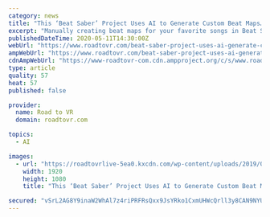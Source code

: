 ```yaml
---
category: news
title: "This ‘Beat Saber’ Project Uses AI to Generate Custom Beat Maps…"
excerpt: "Manually creating beat maps for your favorite songs in Beat Saber (2018) requires a bit of know-how and time. If you’re looking for a quick and surprisingly effective solution to automatically creating beat maps for any song,"
publishedDateTime: 2020-05-11T14:30:00Z
webUrl: "https://www.roadtovr.com/beat-saber-project-uses-ai-generate-custom-beat-maps-song/"
ampWebUrl: "https://www.roadtovr.com/beat-saber-project-uses-ai-generate-custom-beat-maps-song/amp/"
cdnAmpWebUrl: "https://www-roadtovr-com.cdn.ampproject.org/c/s/www.roadtovr.com/beat-saber-project-uses-ai-generate-custom-beat-maps-song/amp/"
type: article
quality: 57
heat: 57
published: false

provider:
  name: Road to VR
  domain: roadtovr.com

topics:
  - AI

images:
  - url: "https://roadtovrlive-5ea0.kxcdn.com/wp-content/uploads/2019/06/beatsaber-1.jpg"
    width: 1920
    height: 1080
    title: "This ‘Beat Saber’ Project Uses AI to Generate Custom Beat Maps…"

secured: "vSrL2AG8Y9inaW2WhAl7z4riPRFRsQxx9JsYRko1CxmUHWcQrll3y8CAN9NYUntWJ374GDKrsIl1ZAu+AlnNblEz5LhybtSjs0DfaRIFDKzCeFHvwPBoLlykpiEUhXcQtlpl9+g0cRiFP8exghfO/4aPKwUCuGpthmQH7hSzOQgqZGX/g5Vw13RQAg8Maq3jkSqCQA1cjByyrJOeSYdZVwAylubp1D7UCzctStxJRM7JwngqwWptNPk+PrOMHqECZwwnqKJutVmirWqD42ePv1pCiWwCgv7TV3VirPU32Ovjh6N8pfnyuVLx2h71GRVx;TlsIjeDelCVvzaT8DfU1QQ=="
---
```


